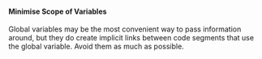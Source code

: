 <link rel="stylesheet" href="{{baseUrl}}/css/textbook.css">

<div class="website-content">

<div id="title">

#### Minimise Scope of Variables

</div>

<div id="body">

Global variables may be the most convenient way to pass information around, but they do create implicit links between code segments that use the global variable. Avoid them as much as possible.

</div>

</div>
